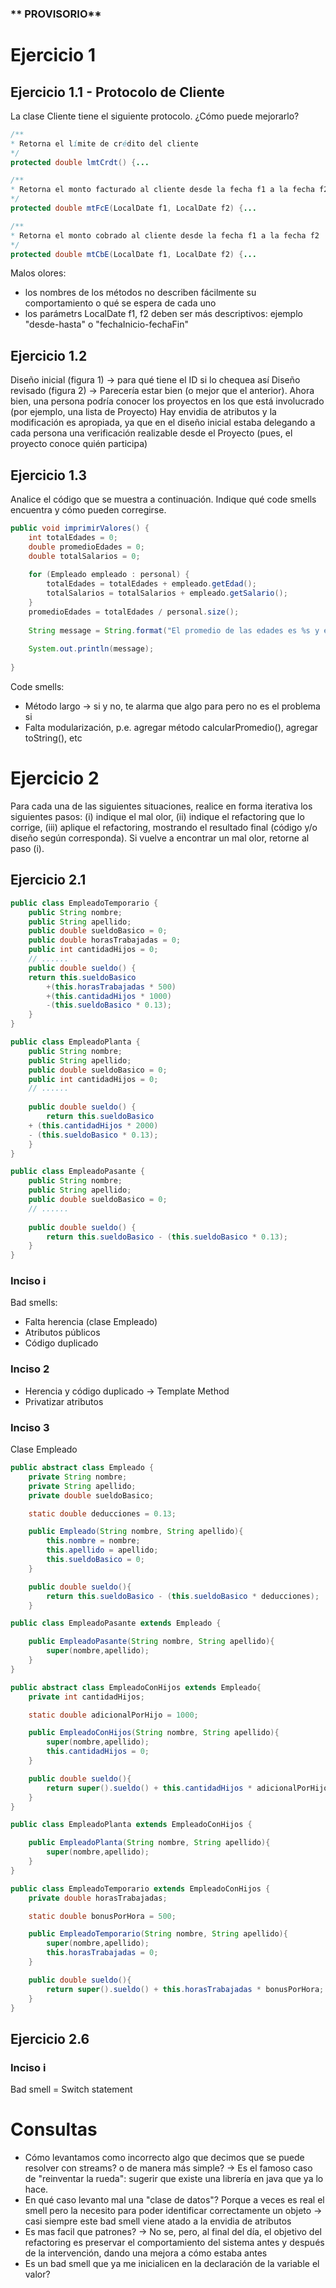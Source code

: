 ### ** PROVISORIO** 

# Ejercicio 1
## Ejercicio 1.1 - Protocolo de Cliente
La clase Cliente tiene el siguiente protocolo. ¿Cómo puede mejorarlo? 
```java
/** 
* Retorna el límite de crédito del cliente
*/
protected double lmtCrdt() {...

/** 
* Retorna el monto facturado al cliente desde la fecha f1 a la fecha f2
*/
protected double mtFcE(LocalDate f1, LocalDate f2) {...

/** 
* Retorna el monto cobrado al cliente desde la fecha f1 a la fecha f2
*/
protected double mtCbE(LocalDate f1, LocalDate f2) {...
```
Malos olores:
* los nombres de los métodos no describen fácilmente su comportamiento o qué se espera de cada uno
* los parámetrs LocalDate f1, f2 deben ser más descriptivos: ejemplo "desde-hasta" o "fechaInicio-fechaFin"

## Ejercicio 1.2
Diseño inicial (figura 1) -> para qué tiene el ID si lo chequea así
Diseño revisado (figura 2) -> Parecería estar bien (o mejor que el anterior). Ahora bien, una persona podría conocer los proyectos en los que está involucrado (por ejemplo, una lista de Proyecto)
Hay envidia de atributos y la modificación es apropiada, ya que en el diseño inicial estaba delegando a cada persona una verificación realizable desde el Proyecto (pues, el proyecto conoce quién participa)

## Ejercicio 1.3
Analice el código que se muestra a continuación. Indique qué code smells encuentra y cómo pueden corregirse.	
```java
public void imprimirValores() {
	int totalEdades = 0;
	double promedioEdades = 0;
	double totalSalarios = 0;
	
	for (Empleado empleado : personal) {
		totalEdades = totalEdades + empleado.getEdad();
		totalSalarios = totalSalarios + empleado.getSalario();
	}
	promedioEdades = totalEdades / personal.size();
		
	String message = String.format("El promedio de las edades es %s y el total de salarios es %s", promedioEdades, totalSalarios);
	
	System.out.println(message);
			
}
```
Code smells:
* Método largo -> si y no, te alarma que algo para pero no es el problema si
* Falta modularización, p.e. agregar método calcularPromedio(), agregar toString(), etc

# Ejercicio 2
Para cada una de las siguientes situaciones, realice en forma iterativa los siguientes pasos:
(i) indique el mal olor,
(ii) indique el refactoring que lo corrige, 
(iii) aplique el refactoring, mostrando el resultado final (código y/o diseño según corresponda). 
Si vuelve a encontrar un mal olor, retorne al paso (i). 

## Ejercicio 2.1
```java
public class EmpleadoTemporario {
    public String nombre;
    public String apellido;
    public double sueldoBasico = 0;
    public double horasTrabajadas = 0;
    public int cantidadHijos = 0;
    // ......
    public double sueldo() {
	return this.sueldoBasico
		+(this.horasTrabajadas * 500) 
		+(this.cantidadHijos * 1000) 
		-(this.sueldoBasico * 0.13);
    }
}

public class EmpleadoPlanta {
    public String nombre;
    public String apellido;
    public double sueldoBasico = 0;
    public int cantidadHijos = 0;
    // ......
    
    public double sueldo() {
        return this.sueldoBasico 
	+ (this.cantidadHijos * 2000)
	- (this.sueldoBasico * 0.13);
    }
}

public class EmpleadoPasante {
    public String nombre;
    public String apellido;
    public double sueldoBasico = 0;
    // ......
    
    public double sueldo() {
        return this.sueldoBasico - (this.sueldoBasico * 0.13);
    }
}
```

### Inciso i
Bad smells:
* Falta herencia (clase Empleado)
* Atributos públicos
* Código duplicado

### Inciso 2
* Herencia y código duplicado -> Template Method
* Privatizar atributos

### Inciso 3
Clase Empleado
```java
public abstract class Empleado {
	private String nombre;
	private String apellido;
	private double sueldoBasico;

	static double deducciones = 0.13;

	public Empleado(String nombre, String apellido){
		this.nombre = nombre;
		this.apellido = apellido;
		this.sueldoBasico = 0;
	}

	public double sueldo(){
		return this.sueldoBasico - (this.sueldoBasico * deducciones);
	}

public class EmpleadoPasante extends Empleado {

	public EmpleadoPasante(String nombre, String apellido){
		super(nombre,apellido);
	}
}

public abstract class EmpleadoConHijos extends Empleado{
	private int cantidadHijos;

	static double adicionalPorHijo = 1000;

	public EmpleadoConHijos(String nombre, String apellido){
		super(nombre,apellido);
		this.cantidadHijos = 0;
	}

	public double sueldo(){
		return super().sueldo() + this.cantidadHijos * adicionalPorHijo;
	}
}

public class EmpleadoPlanta extends EmpleadoConHijos {

	public EmpleadoPlanta(String nombre, String apellido){
		super(nombre,apellido);
	}
}

public class EmpleadoTemporario extends EmpleadoConHijos {
	private double horasTrabajadas;

	static double bonusPorHora = 500;

	public EmpleadoTemporario(String nombre, String apellido){
		super(nombre,apellido);
		this.horasTrabajadas = 0;
	}

	public double sueldo(){
		return super().sueldo() + this.horasTrabajadas * bonusPorHora;
	}
}
```

## Ejercicio 2.6
### Inciso i
Bad smell = Switch statement

# Consultas
* Cómo levantamos como incorrecto algo que decimos que se puede resolver con streams? o de manera más simple? -> Es el famoso caso de "reinventar la rueda": sugerir que existe una librería en java que ya lo hace.
* En qué caso levanto mal una "clase de datos"? Porque a veces es real el smell pero la necesito para poder identificar correctamente un objeto -> casi siempre este bad smell viene atado a la envidia de atributos
* Es mas facil que patrones? -> No se, pero, al final del día, el objetivo del refactoring es preservar el comportamiento del sistema antes y después de la intervención, dando una mejora a cómo estaba antes
* Es un bad smell que ya me inicialicen en la declaración de la variable el valor?
